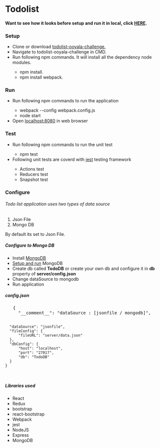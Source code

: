 # Todolist

<h4>Want to see how it looks before setup and run it in local, click <a href="https://todolist-ooyala-challenge.appspot.com/" target="_blank">HERE</a>.</h4>

<h3>Setup</h3>
<ul>
  <li> Clone or download <a href="https://github.com/arunbarani/todolist-ooyala-challenge.git">todolist-ooyala-challenge.</a> </li>
  <li> Navigate to todolist-ooyala-challenge in CMD. </li>
  <li> Run following npm commands. It will install all the dependency node modules.</li>
  <ul>
      <li>npm install.</li>
      <li>npm install webpack.</li>
  </ul>
</ul>

<h3>Run</h3>
<ul>
  <li> Run following npm commands to run the application</li>
  <ul>
    <li> webpack --config webpack.config.js </li>
    <li> node start </li>
  </ul>
  <li> Open <a href="http://localhost:8080">localhost:8080</a> in web browser </li>
</ul>

<h3>Test</h3>
<ul>
  <li> Run following npm commands to run the unit test</li>
  <ul>
    <li> npm test </li>
  </ul>
  <li> Following unit tests are coverd with <a href="https://github.com/facebook/jest">jest</a> testing framework </li>
   <ul>
    <li> Actions test </li>
    <li> Reducers test </li>
    <li> Snapshot test </li>
  </ul>
</ul>

<h3> Configure</h3>
  <h6>Todo list application uses two types of data source </h6>
<ol>
<li>Json File</li>
<li>Mongo DB </li>
</ol>
<p>By default its set to Json File.</p>
<h5> Configure to Mongo DB </h5>
<ul>
<li> Install <a href="https://docs.mongodb.com/manual/administration/install-community/">MongoDB</a> </li>
<li> <a href="https://docs.mongodb.com/manual/tutorial/install-mongodb-on-windows/#run-mongodb-community-edition">Setup and run</a> MongoDB </li>
<li> Create db called <b>TodoDB</b> or create your own db and configure it in <b>db</b> property of <b>server/config.json</b> </li>
<li> Change dataSource to mongodb </li>
<li> Run application</li>
</ul>

<h5>config.json</h5>
<pre>
   {
     "__comment__": "dataSource : [jsonfile / mongodb]",

      "dataSource": "jsonfile",
      "fileConfig": {
          "fileURL": "server/data.json"
      },
      "dbConfig": {
          "host": "localhost",
          "port": "27017",
          "db": "TodoDB"
      }
    }
</pre>

<h5>Libraries used</h5>
<ul>
<li> React </li>
<li> Redux </li>
<li> bootstrap </li>
<li> react-bootstrap</li>
<li> Webpack </li>
<li> jest </li>
<li> NodeJS </li>
<li> Express</li>
<li> MongoDB </li>
</ul>
